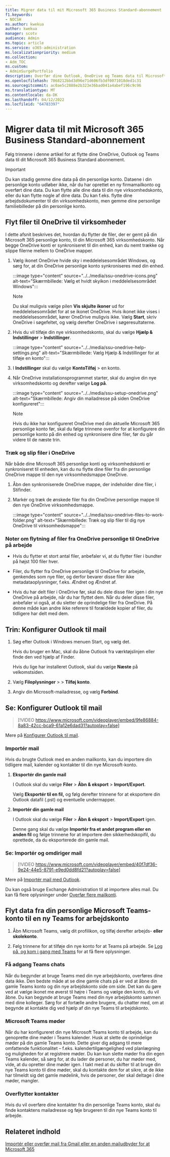 ```yaml
---
title: Migrer data til mit Microsoft 365 Business Standard-abonnement
f1.keywords:
- NOCSH
ms.author: kwekua
author: kwekua
manager: scotv
audience: Admin
ms.topic: article
ms.service: o365-administration
ms.localizationpriority: medium
ms.collection:
- Adm_TOC
ms.custom:
- AdminSurgePortfolio
description: Overfør dine Outlook, OneDrive og Teams data til Microsoft 365 Business Standard
ms.openlocfilehash: 7868212bbd3d96e71d606fb3df0071018ded1c31
ms.sourcegitcommit: ac0ae5c2888e2b323e36bad041a4abef196c9c96
ms.translationtype: MT
ms.contentlocale: da-DK
ms.lasthandoff: 04/12/2022
ms.locfileid: "64783397"
---
```

# <a name="migrate-data-to-my-microsoft-365-business-standard-subscription"></a>Migrer data til mit Microsoft 365 Business Standard-abonnement

Følg trinnene i denne artikel for at flytte dine OneDrive, Outlook og Teams data til dit Microsoft 365 Business Standard abonnement.

> [!IMPORTANT]
> Du kan stadig gemme dine data på din personlige konto. Dataene i din personlige konto udløber ikke, når du har oprettet en ny firmamailkonto og overført dine data. Du kan flytte alle dine data til din nye virksomhedskonto, eller du kan flytte nogle af dine data. Du kan f.eks. flytte dine arbejdsdokumenter til din virksomhedskonto, men gemme dine personlige familiebilleder på din personlige konto.

## <a name="move-files-to-onedrive-for-business"></a>Flyt filer til OneDrive til virksomheder

I dette afsnit beskrives det, hvordan du flytter de filer, der er gemt på din Microsoft 365 personlige konto, til din Microsoft 365 virksomhedskonto. Når begge OneDrive konti er synkroniseret til din enhed, kan du nemt trække og slippe filerne mellem to OneDrive mapper.

1. Vælg ikonet OneDrive hvide sky i meddelelsesområdet Windows, og sørg for, at din OneDrive personlige konto synkroniseres med din enhed.

    :::image type="content" source="../../media/ssu-onedrive-icons.png" alt-text="Skærmbillede: Vælg et hvidt skyikon i meddelelsesområdet Windows":::

    > [!NOTE]
    > Du skal muligvis vælge pilen **Vis skjulte ikoner** ud for meddelelsesområdet for at se ikonet OneDrive. Hvis ikonet ikke vises i meddelelsesområdet, kører OneDrive muligvis ikke. Vælg **Start**, skriv OneDrive i søgefeltet, og vælg derefter OneDrive i søgeresultaterne.

2. Hvis du vil tilføje din nye virksomhedskonto, skal du vælge **Hjælp & Indstillinger** >  **Indstillinger**.

    :::image type="content" source="../../media/ssu-onedrive-help-settings.png" alt-text="Skærmbillede: Vælg Hjælp & Indstillinger for at tilføje en konto":::

3. I **Indstillinger** skal du vælge **KontoTilføj** >  en konto.

4. Når OneDrive installationsprogrammet starter, skal du angive din nye virksomhedskonto og derefter vælge **Log på**.

    :::image type="content" source="../../media/ssu-setup-onedrive.png" alt-text="Skærmbillede: Angiv din mailadresse på siden OneDrive konfigureret":::

    > [!NOTE]
    > Hvis du ikke har konfigureret OneDrive med din aktuelle Microsoft 365 personlige konto før, skal du følge trinnene ovenfor for at konfigurere din personlige konto på din enhed og synkronisere dine filer, før du går videre til de næste trin.

### <a name="drag-and-drop-files-in-onedrive"></a>Træk og slip filer i OneDrive

Når både dine Microsoft 365 personlige konti og virksomhedskonti er synkroniseret til enheden, kan du nu flytte dine filer fra din personlige OneDrive mappe til den nye virksomhedsmappe OneDrive.

1. Åbn den synkroniserede OneDrive mappe, der indeholder dine filer, i Stifinder.

2. Markér og træk de ønskede filer fra din OneDrive personlige mappe til den nye OneDrive virksomhedsmappe.

    :::image type="content" source="../../media/ssu-onedrive-files-to-work-folder.png" alt-text="Skærmbillede: Træk og slip filer til dig nye OneDrive til virksomhedsmappe":::

### <a name="notes-about-moving-files-from-onedrive-personal-to-onedrive-for-work"></a>Noter om flytning af filer fra OneDrive personlige til OneDrive på arbejde

- Hvis du flytter et stort antal filer, anbefaler vi, at du flytter filer i bundter på højst 100 filer hver.

- Filer, du flytter fra OneDrive personlige til OneDrive for arbejde, genkendes som nye filer, og derfor bevarer disse filer ikke metadataoplysninger, f.eks. Ændret og Ændret af.

- Hvis du har delt filer i OneDrive før, skal du dele disse filer igen i din nye OneDrive på arbejde, når du har flyttet dem. Når du deler disse filer, anbefaler vi også, at du sletter de oprindelige filer fra OneDrive. På denne måde kan andre ikke referere til forældede kopier af filer, du tidligere har delt med dem.

## <a name="step-set-up-outlook-for-email"></a>Trin: Konfigurer Outlook til mail

1. Søg efter Outlook i Windows menuen Start, og vælg det.

    Hvis du bruger en Mac, skal du åbne Outlook fra værktøjslinjen eller finde den ved hjælp af Finder.

    Hvis du lige har installeret Outlook, skal du vælge **Næste** på velkomstsiden.

2. Vælg **Filoplysninger** \>  \> **Tilføj konto**.

3. Angiv din Microsoft-mailadresse, og vælg **Forbind**.

## <a name="watch-set-up-outlook-for-email"></a>Se: Konfigurer Outlook til mail

> [!VIDEO https://www.microsoft.com/videoplayer/embed/9fe86884-8a83-42cc-bca9-61a12e6dad31?autoplay=false]
  
Mere på [Konfigurer Outlook til mail](https://support.microsoft.com/office/f5bf0cd1-e1f3-4b0d-a022-ecab17efe86f).
  
### <a name="import-email"></a>Importér mail

Hvis du brugte Outlook med en anden mailkonto, kan du importere din tidligere mail, kalender og kontakter til din nye Microsoft-konto.
  
1. **Eksportér din gamle mail**

    I Outlook skal du vælge **Filer** \> **Åbn &amp; eksport** \> **Import/Export**.

    Vælg **Eksportér til en fil,** og følg derefter trinnene for at eksportere din Outlook datafil (.pst) og eventuelle undermapper.

2. **Importér din gamle mail**

    I Outlook skal du vælge **Filer** \> **Åbn &amp; eksport** \> **Import/Export** igen.

    Denne gang skal du vælge **Importér fra et andet program eller en anden fil** og følge trinnene for at importere den sikkerhedskopifil, du oprettede, da du eksporterede din gamle mail.

### <a name="watch-import-and-redirect-email"></a>Se: Importér og omdiriger mail

> [!VIDEO https://www.microsoft.com/videoplayer/embed/40f7df36-9e24-44e5-8791-e9ed0dd8fd21?autoplay=false]
  
Mere på [Importér mail med Outlook](https://support.microsoft.com/office/6a3771d4-4c1d-4a25-92a6-0b8e476335de).

Du kan også bruge Exchange Administration til at importere alles mail. Du kan få flere oplysninger under [Overfør flere mailkonti](/Exchange/mailbox-migration/mailbox-migration).

## <a name="move-data-from-your-personal-microsoft-teams-account-to-new-teams-for-work-account"></a>Flyt data fra din personlige Microsoft Teams-konto til en ny Teams for arbejdskonto

1. Åbn Microsoft Teams, vælg dit profilikon, og tilføj derefter arbejds- **eller skolekonto**.

2. Følg trinnene for at tilføje din nye konto for at Teams på arbejde. Se [Log på, og kom i gang med Teams](https://support.microsoft.com/office/sign-in-and-get-started-with-teams-6723dc43-dbc0-46e6-af49-8a2d1c5cb937) for at få flere oplysninger.

### <a name="access-teams-chats"></a>Få adgang Teams chats

Når du begynder at bruge Teams med din nye arbejdskonto, overføres dine data ikke. Den bedste måde at se dine gamle chats på er ved at åbne din gamle Teams konto og din nye arbejdskonto side om side. Det kan du gøre ved at vælge ikonet me øverst til højre i Teams og vælge den konto, du vil åbne. Du kan begynde at bruge Teams med din nye arbejdskonto sammen med dine kolleger. Sørg for at fortælle andre brugere, du chatter med, om at begynde at kontakte dig ved hjælp af din nye Teams til arbejdskonto.

### <a name="microsoft-teams-meetings"></a>Microsoft Teams møder

Når du har konfigureret din nye Microsoft Teams konto til arbejde, kan du genoprette dine møder i Teams kalender. Husk at slette de oprindelige møder på din gamle Teams konto. Dette giver dig adgang til mere omfattende funktionalitet – f.eks. kalendertilgængelighed ved planlægning og muligheden for at registrere møder. Du kan kun slette møder fra din egen Teams kalender, så sørg for, at du lader de personer, du har møder med, vide, at du opretter dine møder igen. I takt med at du skifter til at bruge din nye Teams konto til dine møder, skal du kontakte dem for at sikre, at de ikke har tilmeldt sig det gamle mødelink, hvis de personer, der skal deltage i dine møder, mangler.

### <a name="migrating-contacts"></a>Overflytter kontakter

Hvis du vil overføre dine kontakter fra din personlige Teams konto, skal du finde kontaktens mailadresse og føje brugeren til din nye Teams konto til arbejde.

## <a name="related-content"></a>Relateret indhold

[Importér eller overfør mail fra Gmail eller en anden mailudbyder for at Microsoft 365](../setup/migrate-email-and-contacts-admin.md)

<!--## Download desktop apps

Download Microsoft 365 apps by following the steps in this article.

1. Open any of your Microsoft 365 apps, like Word, Excel or PowerPoint, select your profile icon and then **Sign in with a different account**. Follow the steps and choose **Next** to set up Outlook.

2. Open Outlook, enter your new email address, and select **Connect**. Follow the steps and choose **Next** to set up OneDrive.

3. Select the OneDrive cloud icon from your taskbar and follow the steps to move your files to your new OneDrive for Business folder. Select **Next** to set up Microsoft Teams.

4. Open Teams, select your profile icon, and then **Add work or school account**. Follow the steps to add your new account to Teams. Select **I'm done** when Teams is set up.-->

<!--## Next steps

## Accept a new invitation to change your personal email account to a business email account

Your email looks like this to set up your business user account. When you get this email, you'll have to complete a few steps before you can start using your new user account.

(**Add screenshot here**)

1. From the invitation email, select **Accept**.

2. On the **Join Microsoft 365 Business...** page, select **Next**.

3. On the Sign up page, make sure you use the email used in the invitation email, and create a password. Select **Create account**.

3. Choose **Accept** on the **Terms and Conditions** page.

1. On the Review permissions page, choose **Accept**.

1. On the Welcome to Microsoft 365 page, you can download Office desktop and mobile apps, and set up OneDrive.-->